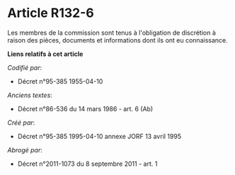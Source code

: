 # Article R132-6

Les membres de la commission sont tenus à l'obligation de discrétion à raison des pièces, documents et informations dont ils
ont eu connaissance.

**Liens relatifs à cet article**

_Codifié par_:

  - Décret n°95-385 1955-04-10

_Anciens textes_:

  - Décret n°86-536 du 14 mars 1986 - art. 6 (Ab)

_Créé par_:

  - Décret n°95-385 1995-04-10 annexe JORF 13 avril 1995

_Abrogé par_:

  - Décret n°2011-1073 du 8 septembre 2011 - art. 1
